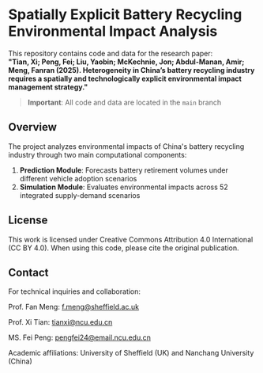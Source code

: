 # Spatially Explicit Battery Recycling Environmental Impact Analysis

This repository contains code and data for the research paper:  
**"Tian, Xi; Peng, Fei; Liu, Yaobin; McKechnie, Jon; Abdul-Manan, Amir; Meng, Fanran (2025). Heterogeneity in China’s battery recycling industry requires a spatially and technologically explicit environmental impact management strategy."**

> **Important**: All code and data are located in the `main` branch

## Overview
The project analyzes environmental impacts of China's battery recycling industry through two main computational components:
1. **Prediction Module**: Forecasts battery retirement volumes under different vehicle adoption scenarios
2. **Simulation Module**: Evaluates environmental impacts across 52 integrated supply-demand scenarios

## License
This work is licensed under Creative Commons Attribution 4.0 International (CC BY 4.0). When using this code, please cite the original publication.

## Contact
For technical inquiries and collaboration:

Prof. Fan Meng: f.meng@sheffield.ac.uk

Prof. Xi Tian: tianxi@ncu.edu.cn

MS. Fei Peng: pengfei24@email.ncu.edu.cn

Academic affiliations: University of Sheffield (UK) and Nanchang University (China)
